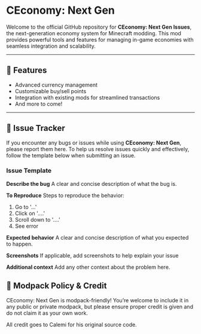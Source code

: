 # CEconomy: Next Gen

Welcome to the official GitHub repository for **CEconomy: Next Gen Issues**, the next-generation economy system for Minecraft modding. This mod provides powerful tools and features for managing in-game economies with seamless integration and scalability.

---

## 🚀 Features
- Advanced currency management
- Customizable buy/sell points
- Integration with existing mods for streamlined transactions
- And more to come!

---

## 🐞 Issue Tracker

If you encounter any bugs or issues while using **CEconomy: Next Gen**, please report them here. To help us resolve issues quickly and effectively, follow the template below when submitting an issue.

### Issue Template
**Describe the bug**
A clear and concise description of what the bug is.

**To Reproduce**
Steps to reproduce the behavior:
1. Go to '...'
2. Click on '....'
3. Scroll down to '....'
4. See error

**Expected behavior**
A clear and concise description of what you expected to happen.

**Screenshots**
If applicable, add screenshots to help explain your issue

**Additional context**
Add any other context about the problem here.

## 📜 Modpack Policy & Credit
CEconomy: Next Gen is modpack-friendly! You’re welcome to include it in any public or private modpack, but please ensure proper credit is given and do not claim it as your own work.

All credit goes to Calemi for his original source code.

